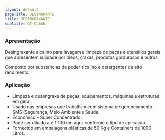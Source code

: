 ```yaml
---
layout: default
pageTitle: DESINGRANTE
title: DESINGRAXANTE
subtitle: GT-CLEAN
---
```


### Apresentação

Desingraxante alcalino para lavagem e limpeza de peças e utensilios gerais que apresentem sujidade por oléos, graxas, produtos gordurosos e outros.

Composto por substancias de poder alcalino e detergentes de alto rendimento.

### Aplicação

- Limpeza e desengraxe de peças, equipamentos, máquinas e estruturas em geral.
- Usado nas empresas que trabalham com sistema de gerenciamento SMS (Segurança, Meio Ambiente e Saúde.
- Econômico – Super Concentrado.
- Pode ser diluído até 1:100 em água conforme o tipo de aplicação.
- Fornecido em embalagens plásticas de 50 Kg e Containers de 1000 Litros.

